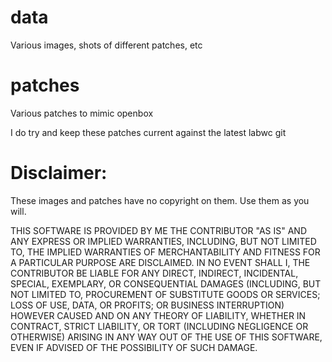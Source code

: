 data
=======
Various images, shots of different patches, etc

patches
============
Various patches to mimic openbox

I do try and keep these patches current against the latest labwc git


Disclaimer:
============
These images and patches have no copyright on them.
Use them as you will.


THIS SOFTWARE IS PROVIDED BY ME THE CONTRIBUTOR "AS IS" AND ANY EXPRESS
OR IMPLIED WARRANTIES, INCLUDING, BUT NOT LIMITED TO, THE IMPLIED WARRANTIES
OF MERCHANTABILITY AND FITNESS FOR A PARTICULAR PURPOSE ARE DISCLAIMED.
IN NO EVENT SHALL I, THE CONTRIBUTOR BE LIABLE FOR ANY DIRECT, INDIRECT,
INCIDENTAL, SPECIAL, EXEMPLARY, OR CONSEQUENTIAL DAMAGES (INCLUDING,
BUT NOT LIMITED TO, PROCUREMENT OF SUBSTITUTE GOODS OR SERVICES;
LOSS OF USE, DATA, OR PROFITS; OR BUSINESS INTERRUPTION) HOWEVER
CAUSED AND ON ANY THEORY OF LIABILITY, WHETHER IN CONTRACT, STRICT LIABILITY,
OR TORT (INCLUDING NEGLIGENCE OR OTHERWISE) ARISING IN ANY WAY OUT OF THE USE
OF THIS SOFTWARE, EVEN IF ADVISED OF THE POSSIBILITY OF SUCH DAMAGE.

